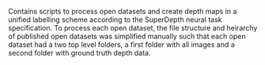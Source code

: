 Contains scripts to process open datasets and create depth maps in a unified labelling scheme according to the SuperDepth neural task specification. To process each open dataset, the file structure and heirarchy of published open datasets was simplified manually such that each open dataset had a two top level folders, a first folder with all images and a second folder with ground truth depth data.